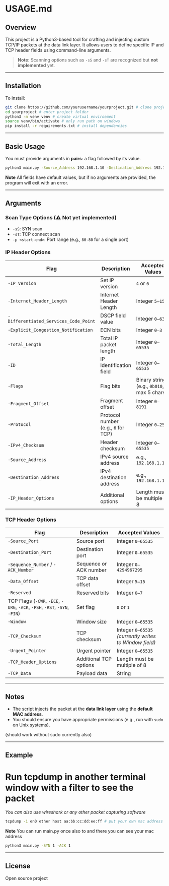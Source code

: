 # USAGE.md

## Overview

This project is a Python3-based tool for crafting and injecting custom TCP/IP packets at the data link layer. It allows users to define specific IP and TCP header fields using command-line arguments.

> **Note:** Scanning options such as `-sS` and `-sT` are recognized but **not implemented** yet.

---

## Installation

To install:

```bash
git clone https://github.com/yourusername/yourproject.git # clone project
cd yourproject # enter project folder
python3 -m venv venv # create virtual enviroement
source venv/bin/activate # only run path on windows
pip install -r requirements.txt # install dependencies
```

---

## Basic Usage

You must provide arguments in **pairs**: a flag followed by its value.

```bash
python3 main.py -Source_Address 192.168.1.10 -Destination_Address 192.168.1.1 -Source_Port 12345 -Destination_Port 80 -TCP_Data "Hello"
```

**Note** All fields have default values, but if no arguments are provided, the program will exit with an error.

---

## Arguments

### Scan Type Options (⚠️ Not yet implemented)
- `-sS`: SYN scan
- `-sT`: TCP connect scan
- `-p <start-end>`: Port range (e.g., `80-80` for a single port)

### IP Header Options

| Flag | Description | Accepted Values |
|------|-------------|-----------------|
| `-IP_Version` | Set IP version | `4` or `6` |
| `-Internet_Header_Length` | Internet Header Length | Integer `5–15` |
| `-Differentiated_Services_Code_Point` | DSCP field value | Integer `0–63` |
| `-Explicit_Congestion_Notification` | ECN bits | Integer `0–3` |
| `-Total_Length` | Total IP packet length | Integer `0–65535` |
| `-ID` | IP Identification field | Integer `0–65535` |
| `-Flags` | Flag bits | Binary string (e.g., `0b010`, max 5 chars) |
| `-Fragment_Offset` | Fragment offset | Integer `0–8191` |
| `-Protocol` | Protocol number (e.g., `6` for TCP) | Integer `0–255` |
| `-IPv4_Checksum` | Header checksum | Integer `0–65535` |
| `-Source_Address` | IPv4 source address | e.g., `192.168.1.100` |
| `-Destination_Address` | IPv4 destination address | e.g., `192.168.1.1` |
| `-IP_Header_Options` | Additional options | Length must be multiple of 8 |

### TCP Header Options

| Flag | Description | Accepted Values |
|------|-------------|-----------------|
| `-Source_Port` | Source port | Integer `0–65535` |
| `-Destination_Port` | Destination port | Integer `0–65535` |
| `-Sequence_Number` / `-ACK_Number` | Sequence or ACK number | Integer `0–4294967295` |
| `-Data_Offset` | TCP data offset | Integer `5–15` |
| `-Reserved` | Reserved bits | Integer `0–7` |
| TCP Flags (`-CWR`, `-ECE`, `-URG`, `-ACK`, `-PSH`, `-RST`, `-SYN`, `-FIN`) | Set flag | `0` or `1` |
| `-Window` | Window size | Integer `0–65535` |
| `-TCP_Checksum` | TCP checksum | Integer `0–65535` *(currently writes to Window field)* |
| `-Urgent_Pointer` | Urgent pointer | Integer `0–65535` |
| `-TCP_Header_Options` | Additional TCP options | Length must be multiple of 8 |
| `-TCP_Data` | Payload data | String |

---

## Notes

- The script injects the packet at the **data link layer** using the **default MAC address**.
- You should ensure you have appropriate permissions (e.g., run with `sudo` on Unix systems).

(should work without sudo currently also)

---

## Example

# Run tcpdump in another terminal window with a filter to see the packet
*You can also use wireshark or any other packet capturing software*

```bash
tcpdump -i en0 ether host aa:bb:cc:dd:ee:ff # put your own mac address
```

**Note** You can run main.py once also to and there you can see your mac address

```bash
python3 main.py -SYN 1 -ACK 1
```

---

## License

Open source project
